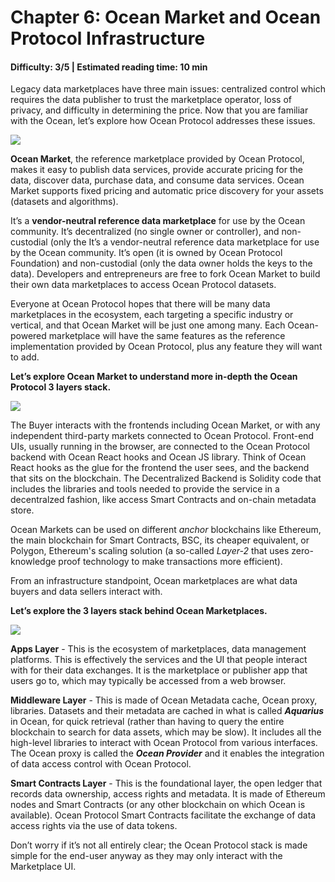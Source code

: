 # Chapter 6: Ocean Market and Ocean Protocol Infrastructure
#### Difficulty: **3/5** \| Estimated reading time: **10 min**

<dialog character="mantaray">In the depths of the ocean, nobody knows you’re a fish. Meet the main characters in the Web3 data ecosystem that Ocean Protocol is buidling.</dialog>

Legacy data marketplaces have three main issues: centralized control which requires the data publisher to trust the marketplace operator, loss of privacy, and difficulty in determining the price. Now that you are familiar with the Ocean, let’s explore how Ocean Protocol addresses these issues.

<img src="/images/chapter14_0.png" />

**Ocean Market**, the reference marketplace provided by Ocean Protocol, makes it easy to publish data services, provide accurate pricing for the data, discover data, purchase data, and consume data services. Ocean Market supports fixed pricing and automatic price discovery for your assets (datasets and algorithms).

It’s a **vendor-neutral reference data marketplace** for use by the Ocean community. It’s decentralized (no single owner or controller), and non-custodial (only the It’s a vendor-neutral reference data marketplace for use by the Ocean community. It’s open (it is owned by Ocean Protocol Foundation) and non-custodial (only the data owner holds the keys to the data). Developers and entrepreneurs are free to fork Ocean Market to build their own data marketplaces to access Ocean Protocol datasets.

Everyone at Ocean Protocol hopes that there will be many data marketplaces in the ecosystem, each targeting a specific industry or vertical, and that Ocean Market will be just one among many. Each Ocean-powered marketplace will have the same features as the reference implementation provided by Ocean Protocol, plus any feature they will want to add.


**Let’s explore Ocean Market to understand more in-depth the Ocean Protocol 3 layers stack.**

<img src="/images/chapter14_1.png" />

The Buyer interacts with the frontends including Ocean Market, or with any independent third-party markets connected to Ocean Protocol. Front-end UIs, usually running in the browser, are connected to the Ocean Protocol backend with Ocean React hooks and Ocean JS library. Think of Ocean React hooks as the glue for the frontend the user sees, and the backend that sits on the blockchain. The Decentralized Backend is Solidity code that includes the libraries and tools needed to provide the service in a decentralzed fashion, like access Smart Contracts and on-chain metadata store.

Ocean Markets can be used on different *anchor* blockchains like Ethereum, the main blockchain for Smart Contracts, BSC, its cheaper equivalent, or Polygon, Ethereum's scaling solution (a so-called *Layer-2* that uses zero-knowledge proof technology to make transactions more efficient).

From an infrastructure standpoint, Ocean marketplaces are what data buyers and data sellers interact with.

**Let’s explore the 3 layers stack behind Ocean Marketplaces.**

<img src="/images/chapter14_2.png" />

**Apps Layer** - This is the ecosystem of marketplaces, data management platforms. This is effectively the services and the UI that people interact with for their data exchanges. It is the marketplace or publisher app that users go to, which may typically be accessed from a web browser.

**Middleware Layer** - This is made of Ocean Metadata cache, Ocean proxy, libraries. Datasets and their metadata are cached in what is called ***Aquarius*** in Ocean, for quick retrieval (rather than having to query the entire blockchain to search for data assets, which may be slow). It includes all the high-level libraries to interact with Ocean Protocol from various interfaces. The Ocean proxy is called the ***Ocean Provider*** and it enables the integration of data access control with Ocean Protocol.

**Smart Contracts Layer** - This is the foundational layer, the open ledger that records data ownership, access rights and metadata. It is made of Ethereum nodes and Smart Contracts (or any other blockchain on which Ocean is available). Ocean Protocol Smart Contracts facilitate the exchange of data access rights via the use of data tokens.

Don’t worry if it’s not all entirely clear; the Ocean Protocol stack is made simple for the end-user anyway as they may only interact with the Marketplace UI.
